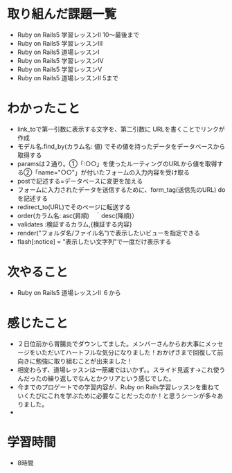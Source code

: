 # 取り組んだ課題一覧
- Ruby on Rails5 学習レッスンII 10〜最後まで
- Ruby on Rails5 学習レッスンIII 
- Ruby on Rails5 道場レッスンI
- Ruby on Rails5 学習レッスンIV
- Ruby on Rails5 学習レッスンV
- Ruby on Rails5 道場レッスンII  5まで

# わかったこと
- link_toで第一引数に表示する文字を、第二引数に URLを書くことでリンクが作成
- モデル名.find_by(カラム名: 値) でその値を持ったデータをデータベースから取得する
- paramsは２通り。①「:○○」を使ったルーティングのURLから値を取得する②「name="○○"」が付いたフォームの入力内容を受け取る
- postで記述する=データベースに変更を加える
- フォームに入力されたデータを送信するために、form_tag(送信先のURL) do を記述する
- redirect_to(URL)でそのページに転送する
- order(カラム名: asc(昇順)　｀desc(降順)）
- validates :検証するカラム,{検証する内容}
- render("フォルダ名/ファイル名")で表示したいビューを指定できる
- flash[:notice] = "表示したい文字列"で一度だけ表示する


# 次やること
- Ruby on Rails5 道場レッスンII  ６から

# 感じたこと
- ２日位前から胃腸炎でダウンしてました。メンバーさんからお大事にメッセージをいただいてハートフルな気分になりました！おかげさまで回復して前向きに勉強に取り組むことが出来ました！ 
- 相変わらず、道場レッスンは一筋縄ではいかず。。スライド見返す→これ使うんだったの繰り返しでなんとかクリアという感じでした。
- 今までのプロゲートでの学習内容が、Ruby on Rails学習レッスンを重ねていくたびにこれを学ぶために必要なことだったのか！と思うシーンが多々ありました。
- 


# 学習時間
- 8時間
